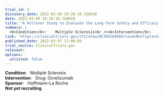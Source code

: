 ```yaml
---
trial_id: 5
discovery_date: 2022-03-09 19:26:18.158610
date: 2022-03-09 19:26:18.158610
title: "A Rollover Study to Evaluate the Long-Term Safety and Efficacy of Ocrelizumab In Patients With Multiple Sclerosis"
summary: |
  <b>Condition</b>:    Multiple Sclerosis<br /><b>Intervention</b>:    Drug: Ocrelizumab<br /><b>Sponsor</b>:    Hoffmann-La Roche<br /><b>Not yet recruiting</b>
link: 'https://clinicaltrials.gov/ct2/show/NCT05269004?cond=Multiple+Sclerosis&sfpd_d=14&sel_rss=new14'
published_date: 2022-03-07 17:00:00
trial_source: ClinicalTrials.gov
relevant: 
options:
  unlisted: false
---
```

<b>Condition</b>:    Multiple Sclerosis<br /><b>Intervention</b>:    Drug: Ocrelizumab<br /><b>Sponsor</b>:    Hoffmann-La Roche<br /><b>Not yet recruiting</b>
